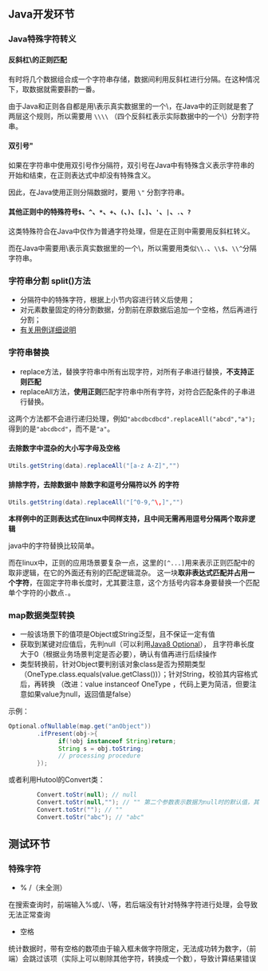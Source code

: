 ## Java开发环节

### Java特殊字符转义

#### 反斜杠\的正则匹配

有时将几个数据组合成一个字符串存储，数据间利用反斜杠进行分隔。在这种情况下，取数据就需要斟酌一番。

由于Java和正则各自都是用\\表示真实数据里的一个\，在Java中的正则就是套了两层这个规则，所以需要用 `\\\\`
（四个反斜杠表示实际数据中的一个\）分割字符串。

#### 双引号"

如果在字符串中使用双引号作分隔符，双引号在Java中有特殊含义表示字符串的开始和结束，在正则表达式中却没有特殊含义。

因此，在Java使用正则分隔数据时，要用 `\"` 分割字符串。

#### 其他正则中的特殊符号`$`、`^`、`*`、`+`、`(`、`)`、`[`、`]`、`'`、`|`、`.`、`?`

这类特殊符合在Java中仅作为普通字符处理，但是在正则中需要用反斜杠转义。

而在Java中需要用\\表示真实数据里的一个\，所以需要用类似`\\.`、`\\$`、`\\^`分隔字符串。

### 字符串分割 split()方法

* 分隔符中的特殊字符，根据上小节内容进行转义后使用；
* 对元素数量固定的待分割数据，分割前在原数据后追加一个空格，然后再进行分割；
* [有关用例详细说明](./split字符串分割深度解析.MD#用例说明)

### 字符串替换

* replace方法，替换字符串中所有出现字符，对所有子串进行替换，**不支持正则匹配**
* replaceAll方法，**使用正则**匹配字符串中所有字符，对符合匹配条件的子串进行替换。

这两个方法都不会进行递归处理，例如`"abcdbcdbcd".replaceAll("abcd","a");`得到的是`"abcdbcd"`，而不是`"a"`。

#### 去除数字中混杂的大小写字母及空格

```java
Utils.getString(data).replaceAll("[a-z A-Z]","")
```

#### 排除字符，去除数据中 除数字和逗号分隔符以外 的字符

```java
Utils.getString(data).replaceAll("[^0-9,^\,]","")
```

**本样例中的正则表达式在linux中同样支持，且中间无需再用逗号分隔两个取非逻辑**

java中的字符替换比较简单。

而在linux中，正则的应用场景要复杂一点，这里的`[^...]`用来表示正则匹配中的取非逻辑，在它的外面还有别的匹配逻辑混杂。
这一块**取非表达式匹配并占用一个字符**，在固定字符串长度时，尤其要注意，这个方括号内容本身要替换一个匹配单个字符的小数点`.`。

### map数据类型转换

* 一般该场景下的值项是Object或String泛型，且不保证一定有值
* 获取到某键对应值后，先判null（可以利用[Java8 Optional](https://www.w3cschool.cn/java/java8-optional-class.html)），
  且字符串长度大于0（根据业务场景判定是否必要），确认有值再进行后续操作
* 类型转换前，针对Object要判别该对象class是否为预期类型（OneType.class.equals(value.getClass())）；针对String，校验其内容格式后，再转换
  （改进：value instanceof OneType ，代码上更为简洁，但要注意如果value为null，返回值是false）  

示例：

```java
Optional.ofNullable(map.get("anObject"))
        .ifPresent(obj->{
              if(!obj instanceof String)return;
              String s = obj.toString;
              // processing procedure
        });
```
或者利用Hutool的Convert类：
```java
        Convert.toStr(null); // null
        Convert.toStr(null,""); // "" 第二个参数表示数据为null时的默认值，其他类型转换默认值同理
        Convert.toStr(""); // ""
        Convert.toStr("abc"); // "abc"
```

## 测试环节

### 特殊字符

* % /（未全测）

在搜索查询时，前端输入%或/、\等，若后端没有针对特殊字符进行处理，会导致无法正常查询

* 空格

统计数据时，带有空格的数项由于输入框未做字符限定，无法成功转为数字，（前端）会跳过该项（实际上可以剔除其他字符，转换成一个数），导致计算结果错误
